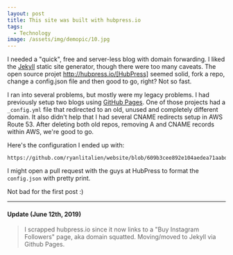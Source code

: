 ```yaml
---
layout: post
title: This site was built with hubpress.io
tags:
  - Technology
image: /assets/img/demopic/10.jpg
---
```


I needed a "quick", free and server-less blog with domain forwarding. I liked the [Jekyll](http://jekyllrb.com/) static site generator, though there were too many caveats. The open source projet http://hubpress.io/[HubPress] seemed solid, fork a repo, change a config.json file and then good to go, right? Not so fast.

I ran into several problems, but mostly were my legacy problems. I had previously setup two blogs using [GitHub Pages](https://pages.github.com/). One of those projects had a `_config.yml` file that redirected to an old, unused and completely different domain. It also didn't help that I had several CNAME redirects setup in AWS Route 53. After deleting both old repos, removing A and CNAME records within AWS, we're good to go.

Here's the configuration I ended up with:

```
https://github.com/ryanlitalien/website/blob/609b3cee892e104aedea71aabde16cd85ea4b63b/hubpress/config.json
```

I might open a pull request with the guys at HubPress to format the `config.json` with pretty print.

Not bad for the first post :)

---

#### Update (June 12th, 2019)

> I scrapped hubpress.io since it now links to a "Buy Instagram Followers" page, aka domain squatted. Moving/moved to Jekyll via Github Pages.
